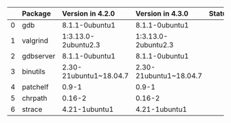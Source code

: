 <!-- markdown-link-check-disable -->

|    | Package   | Version in 4.2.0       | Version in 4.3.0       | Status   |
|---:|:----------|:-----------------------|:-----------------------|:---------|
|  0 | gdb       | 8.1.1-0ubuntu1         | 8.1.1-0ubuntu1         |          |
|  1 | valgrind  | 1:3.13.0-2ubuntu2.3    | 1:3.13.0-2ubuntu2.3    |          |
|  2 | gdbserver | 8.1.1-0ubuntu1         | 8.1.1-0ubuntu1         |          |
|  3 | binutils  | 2.30-21ubuntu1~18.04.7 | 2.30-21ubuntu1~18.04.7 |          |
|  4 | patchelf  | 0.9-1                  | 0.9-1                  |          |
|  5 | chrpath   | 0.16-2                 | 0.16-2                 |          |
|  6 | strace    | 4.21-1ubuntu1          | 4.21-1ubuntu1          |          |